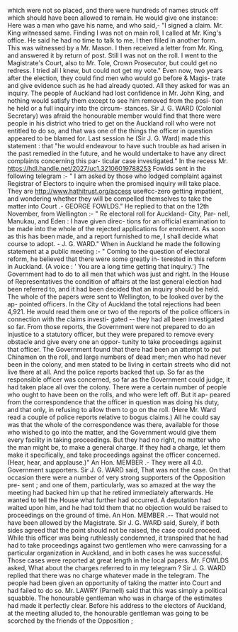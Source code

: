 which were not so placed, and there were hundreds of names struck off which should have been allowed to remain. He would give one instance: Here was a man who gave his name, and who said,- "I signed a claim. Mr. King witnessed same. Finding I was not on main roll, I called at Mr. King's office. He said he had no time to talk to me. I then filled in another form. This was witnessed by a Mr. Mason. I then received a letter from Mr. King, and answered it by return of post. Still I was not on the roll. I went to the Magistrate's Court, also to Mr. Tole, Crown Prosecutor, but could get no redress. I tried all I knew, but could not get my vote." Even now, two years after the election, they could find men who would go before & Magis- trate and give evidence such as he had already quoted. All they asked for was an inquiry. The people of Auckland had lost confidence in Mr. John King, and nothing would satisfy them except to see him removed from the posi- tion he held or a full inquiry into the circum- stances. Sir J. G. WARD (Colonial Secretary) was afraid the honourable member would find that there were people in his district who tried to get on the Auckland roll who were not entitled to do so, and that was one of the things the officer in question appeared to be blamed for. Last session he (Sir J. G. Ward) made this statement : that "he would endeavour to have such trouble as had arisen in the past remedied in the future, and he would undertake to have any direct complaints concerning this par- ticular case investigated." In the recess Mr. https://hdl.handle.net/2027/uc1.32106019788253 Fowlds sent in the following telegram :- " I am asked by those who lodged complaint against Registrar of Electors to inquire when the promised inquiry will take place. They are http://www.hathitrust.org/access use#cc-zero getting impatient, and wondering whether they will be compelled themselves to take the matter into Court .- GEORGE FOWLDS." He replied to that on the 12th November, from Wellington :- " Re electoral roll for Auckland- City, Par- nell, Manukau, and Eden : I have given direc- tions for an official examination to be made into the whole of the rejected applications for enrolment. As soon as this has been made, and a report furnished to me, I shall decide what course to adopt. - J. G. WARD." When in Auckland he made the following statement at a public meeting :- " Coming to the question of electoral reform, he believed that there were some greatly in- terested in this reform in Auckland. (A voice : ' You are a long time getting that inquiry.') The Government had to do to all men that which was just and right. In the House of Representatives the condition of affairs at the last general election had been referred to, and it had been decided that an inquiry should be held. The whole of the papers were sent to Wellington, to be looked over by the ap- pointed officers. In the City of Auckland the total rejections had been 4,921. He would read them one or two of the reports of the police officers in connection with the claims investi- gated -- they had all been investigated so far. From those reports, the Government were not prepared to do an injustice to a statutory officer, but they were prepared to remove every obstacle and give every one an oppor- tunity to take proceedings against that officer. The Government found that there had been an attempt to put Chinamen on the roll, and large numbers of dead men; men who had never been in the colony, and men stated to be living in certain streets who did not live there at all. And the police reports backed that up. So far as the responsible officer was concerned, so far as the Government could judge, it had taken place all over the colony. There were a certain number of people who ought to have been on the rolls, and who were left off. But it ap- peared from the correspondence that the officer in question was doing his duty, and that only, in refusing to allow them to go on the roll. (Here Mr. Ward read a couple of police reports relative to bogus claims.) All he could say was that the whole of the correspondence was there, available for those who wished to go into the matter, and the Government would give them every facility in taking proceedings. But they had no right, no matter who the man might be, to make a general charge. If they had a charge, let them make it specifically, and take proceedings against the officer concerned. (Hear, hear, and applause.)" An Hon. MEMBER .- They were all 4.0. Government supporters. Sir J. G. WARD said, That was not the case. On that occasion there were a number of very strong supporters of the Opposition pre- sent ; and one of them, particularly, was so amazed at the way the meeting had backed him up that he retired immediately afterwards. He wanted to tell the House what further had occurred. A deputation had waited upon him, and he had told them that no objection would be raised to proceedings on the ground of time. An Hon. MEMBER .-- That would not have been allowed by the Magistrate. Sir J. G. WARD said, Surely, if both sides agreed that the point should not be raised, the case could proceed. While this officer was being ruthlessly condemned, it transpired that he had had to take proceedings against two gentlemen who were canvassing for a particular organization in Auckland, and in both cases he was successful. Those cases were reported at great length in the local papers. Mr. FOWLDS asked, What about the charges referred to in my telegram ? Sir J. G. WARD replied that there was no charge whatever made in the telegram. The people had been given an opportunity of taking the matter into Court and had failed to do so. Mr. LAWRY (Parnell) said that this was simply a political squabble. The honourable gentleman who was in charge of the estimates had made it perfectly clear. Before his address to the electors of Auckland, at the meeting alluded to, the honourable gentleman was going to be scorched by the friends of the Opposition ; 